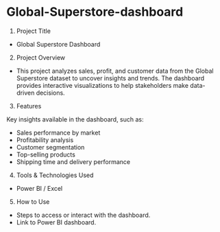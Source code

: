 # Global-Superstore-dashboard
1) Project Title
- Global Superstore Dashboard

2) Project Overview
- This project analyzes sales, profit, and customer data from the Global Superstore dataset to uncover insights and trends. The dashboard provides interactive visualizations to help stakeholders make data-driven decisions.

3) Features

 Key insights available in the dashboard, such as:
- Sales performance by market
- Profitability analysis
- Customer segmentation
- Top-selling products
- Shipping time and delivery performance

4) Tools & Technologies Used
- Power BI / Excel

5) How to Use
- Steps to access or interact with the dashboard.
- Link to Power BI dashboard.

